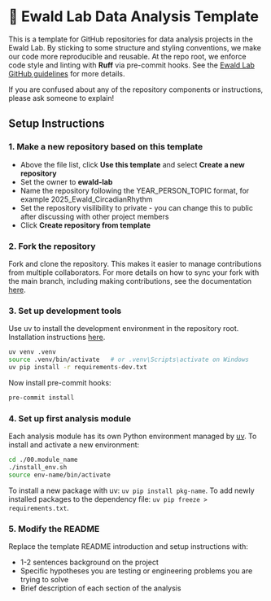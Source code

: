 # 🧪 Ewald Lab Data Analysis Template
This is a template for GitHub repositories for data analysis projects in the Ewald Lab. By sticking to some structure and styling conventions, we make our code more reproducible and reusable. At the repo root, we enforce code style and linting with **Ruff** via pre-commit hooks. See the [Ewald Lab GitHub guidelines](https://ewaldlab.org/handbook/site/git-repo/) for more details.

If you are confused about any of the repository components or instructions, please ask someone to explain!

## Setup Instructions

### 1. Make a new repository based on this template
- Above the file list, click **Use this template** and select **Create a new repository**
- Set the owner to **ewald-lab**
- Name the repository following the YEAR_PERSON_TOPIC format, for example 2025_Ewald_CircadianRhythm
- Set the repository visilibility to private - you can change this to public after discussing with other project members
- Click **Create repository from template**

### 2. Fork the repository
Fork and clone the repository. This makes it easier to manage contributions from multiple collaborators. For more details on how to sync your fork with the main branch, including making contributions, see the documentation [here](https://docs.github.com/en/pull-requests/collaborating-with-pull-requests/working-with-forks/fork-a-repo). 

### 3. Set up development tools
Use uv to install the development environment in the repository root. Installation instructions [here](https://docs.astral.sh/uv/getting-started/installation/).

```bash
uv venv .venv
source .venv/bin/activate   # or .venv\Scripts\activate on Windows
uv pip install -r requirements-dev.txt
```
Now install pre-commit hooks:
```bash
pre-commit install
```

### 4. Set up first analysis module
Each analysis module has its own Python environment managed by [uv](https://github.com/astral-sh/uv). To install and activate a new environment:

```bash
cd ./00.module_name
./install_env.sh
source env-name/bin/activate
```
To install a new package with uv: `uv pip install pkg-name`. To add newly installed packages to the dependency file: `uv pip freeze > requirements.txt`.

### 5. Modify the README
Replace the template README introduction and setup instructions with:
- 1-2 sentences background on the project
- Specific hypotheses you are testing or engineering problems you are trying to solve
- Brief description of each section of the analysis






